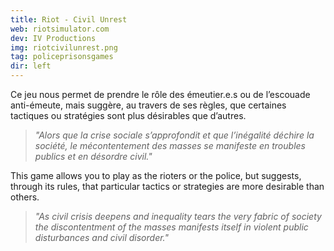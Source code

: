 ```yaml
---
title: Riot - Civil Unrest
web: riotsimulator.com
dev: IV Productions
img: riotcivilunrest.png
tag: policeprisonsgames
dir: left
---
```

Ce jeu nous permet de prendre le rôle des émeutier.e.s ou de l’escouade anti-émeute, mais suggère, au travers de ses règles, que certaines tactiques ou stratégies sont plus désirables que d’autres.
> _"Alors que la crise sociale s’approfondit et que l’inégalité déchire la société, le mécontentement des masses se manifeste en troubles publics et en désordre civil."_


This game allows you to play as the rioters or the police, but suggests, through its rules, that particular tactics or strategies are more desirable than others.
> _"As civil crisis deepens and inequality tears the very fabric of society the discontentment of the masses manifests itself in violent public disturbances and civil disorder."_
